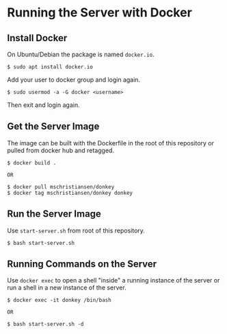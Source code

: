 Running the Server with Docker
==============================

Install Docker
--------------

On Ubuntu/Debian the package is named `docker.io`.

```
$ sudo apt install docker.io
```

Add your user to docker group and login again.

```
$ sudo usermod -a -G docker <username>
```
Then exit and login again.

Get the Server Image
--------------------

The image can be built with the Dockerfile in the root of this
repository or pulled from docker hub and retagged.

```
$ docker build .

OR

$ docker pull mschristiansen/donkey
$ docker tag mschristiansen/donkey donkey
```

Run the Server Image
--------------------

Use `start-server.sh` from root of this repository.

```
$ bash start-server.sh
```

Running Commands on the Server
------------------------------

Use `docker exec` to open a shell "inside" a running instance of the
server or run a shell in a new instance of the server.

```
$ docker exec -it donkey /bin/bash

OR

$ bash start-server.sh -d
```

